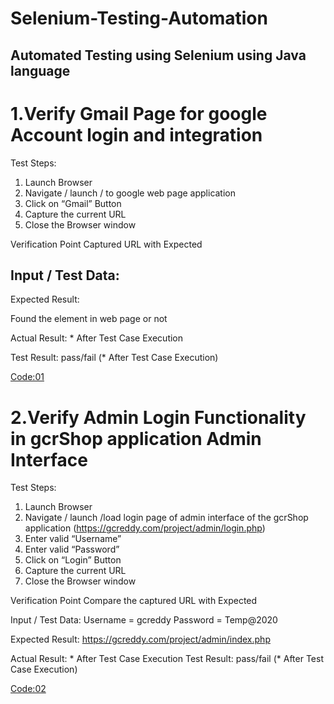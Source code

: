 # Selenium-Testing-Automation
## Automated Testing using Selenium using Java language

# 1.Verify Gmail Page for google Account login and integration
Test Steps:
1. Launch Browser
2. Navigate / launch / to google web page application
3. Click on “Gmail” Button
4. Capture the current URL
5. Close the Browser window

Verification Point
Captured URL with Expected

Input / Test Data:
 --------------
 
Expected Result:

Found the element in web page or not

Actual Result: * After Test Case Execution

Test Result: pass/fail (* After Test Case Execution)

[Code:01](https://github.com/Saurabh2509/Selenium-Testing-Automation/blob/main/Gmail_Testing.java)



# 2.Verify Admin Login Functionality in gcrShop application Admin Interface

Test Steps:
1. Launch Browser
2. Navigate / launch /load login page of admin interface of the gcrShop application (https://gcreddy.com/project/admin/login.php)
3. Enter valid “Username”
4. Enter valid “Password”
5. Click on “Login” Button
6. Capture the current URL
7. Close the Browser window

Verification Point
Compare the captured URL with Expected

Input / Test Data:
Username = gcreddy
Password = Temp@2020

Expected Result:
https://gcreddy.com/project/admin/index.php

Actual Result: * After Test Case Execution
Test Result: pass/fail (* After Test Case Execution)

[Code:02](https://github.com/Saurabh2509/Selenium-Testing-Automation/blob/main/gcery-web.java)


